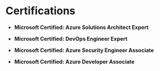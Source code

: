 # Certifications

- **Microsoft Certified: Azure Solutions Architect Expert**

- **Microsoft Certified: DevOps Engineer Expert**

- **Microsoft Certified: Azure Security Engineer Associate**

- **Microsoft Certified: Azure Developer Associate**
